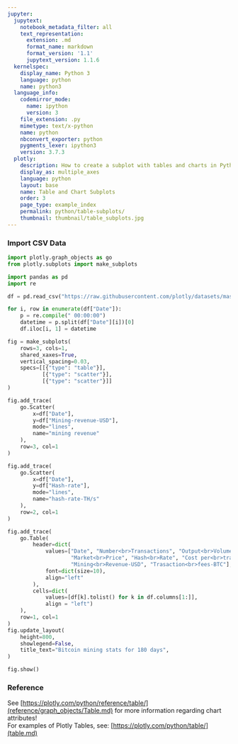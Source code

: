 ```yaml
---
jupyter:
  jupytext:
    notebook_metadata_filter: all
    text_representation:
      extension: .md
      format_name: markdown
      format_version: '1.1'
      jupytext_version: 1.1.6
  kernelspec:
    display_name: Python 3
    language: python
    name: python3
  language_info:
    codemirror_mode:
      name: ipython
      version: 3
    file_extension: .py
    mimetype: text/x-python
    name: python
    nbconvert_exporter: python
    pygments_lexer: ipython3
    version: 3.7.3
  plotly:
    description: How to create a subplot with tables and charts in Python with Plotly.
    display_as: multiple_axes
    language: python
    layout: base
    name: Table and Chart Subplots
    order: 3
    page_type: example_index
    permalink: python/table-subplots/
    thumbnail: thumbnail/table_subplots.jpg
---
```


### Import CSV Data

```python
import plotly.graph_objects as go
from plotly.subplots import make_subplots

import pandas as pd
import re

df = pd.read_csv("https://raw.githubusercontent.com/plotly/datasets/master/Mining-BTC-180.csv")

for i, row in enumerate(df["Date"]):
    p = re.compile(" 00:00:00")
    datetime = p.split(df["Date"][i])[0]
    df.iloc[i, 1] = datetime

fig = make_subplots(
    rows=3, cols=1,
    shared_xaxes=True,
    vertical_spacing=0.03,
    specs=[[{"type": "table"}],
           [{"type": "scatter"}],
           [{"type": "scatter"}]]
)

fig.add_trace(
    go.Scatter(
        x=df["Date"],
        y=df["Mining-revenue-USD"],
        mode="lines",
        name="mining revenue"
    ),
    row=3, col=1
)

fig.add_trace(
    go.Scatter(
        x=df["Date"],
        y=df["Hash-rate"],
        mode="lines",
        name="hash-rate-TH/s"
    ),
    row=2, col=1
)

fig.add_trace(
    go.Table(
        header=dict(
            values=["Date", "Number<br>Transactions", "Output<br>Volume (BTC)",
                    "Market<br>Price", "Hash<br>Rate", "Cost per<br>trans-USD",
                    "Mining<br>Revenue-USD", "Trasaction<br>fees-BTC"],
            font=dict(size=10),
            align="left"
        ),
        cells=dict(
            values=[df[k].tolist() for k in df.columns[1:]],
            align = "left")
    ),
    row=1, col=1
)
fig.update_layout(
    height=800,
    showlegend=False,
    title_text="Bitcoin mining stats for 180 days",
)

fig.show()
```

### Reference
See [https://plotly.com/python/reference/table/](reference/graph_objects/Table.md) for more information regarding chart attributes! <br>
For examples of Plotly Tables, see: [https://plotly.com/python/table/](table.md)
